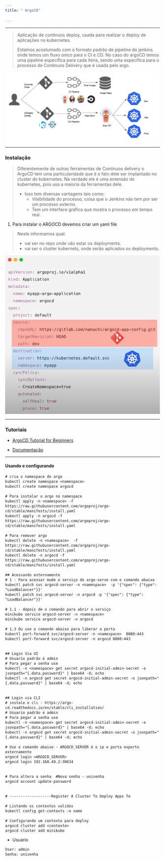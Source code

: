 ```yaml
---
title: " ArgoCD"

---
```


---


> Aplicação de continuos deploy, usada para realizar o deploy de aplicações no kubernetes.
> 
> Estamos acostumado com o formato padrão de pipeline do jenkins onde temos um fluxo único para o CI e CD. No caso do argoCD temos uma pipeline especifica para cada itens, sendo uma especifica para o processo de Continuos Delivery que é usada pelo argo.

![Introducing Argo CD — Declarative Continuous Delivery for Kubernetes | by  Mukulika Kapas | Argo Project](assets/10MpcMgFb4hkcqXtflGSYNQ.png)

---

### Instalação

> Diferentemente de outras ferramentas de Continuos delivery  o ArgoCD tem uma particularidade que é o fato dele ser implantado no cluster do kubernetes. Na verdade ele é uma extensão do kubernetes, pois usa a maioria da ferramentas dele.
> 
> - Isso tem diversas vantagens tais como:
>   - Visibilidade do processo, coisa que o Jenkins não tem por ser um processo externo.
>   - Tem um interface gráfica que mostra o processo em tempo real.

1. Para instalar o ARGOCD devemos criar um yaml file

> Neste informamos qual:
> 
> - vai ser no repo onde vão estar os deployments.
> - vai ser o cluster kubernets, onde serão aplicados os deployments.

![image-20220814214048656](assets/image-20220814214048656.png)

---

### Tutoriais

- [ArgoCD Tutorial for Beginners](https://www.youtube.com/watch?v=MeU5_k9ssrs)

- [Documentação](https://argo-cd.readthedocs.io/en/stable/getting_started/)

---

#### Usando e configurando

```shell
# cria o namespace do argo
kubectl create namespace <namespace> 
kubectl create namespace argocd

# Para instalar o argo no namespace
kubectl apply -n <namespace> -f https://raw.githubusercontent.com/argoproj/argo-cd/stable/manifests/install.yaml
kubectl apply -n argocd -f https://raw.githubusercontent.com/argoproj/argo-cd/stable/manifests/install.yaml

# Para remover argo
kubectl delete -n <namespace>  -f https://raw.githubusercontent.com/argoproj/argo-cd/stable/manifests/install.yaml
kubectl delete -n argocd -f https://raw.githubusercontent.com/argoproj/argo-cd/stable/manifests/install.yaml

## Acessando externamente
# 1 - Para acessar mude o serviço do argo-serve com o comando abaixo
kubectl patch svc argocd-server -n <namespace>  -p '{"spec": {"type": "LoadBalancer"}}'
kubectl patch svc argocd-server -n argocd -p '{"spec": {"type": "LoadBalancer"}}'

# 1.1 - depois de o comando para abrir o serviço
minikube service argocd-server -n <namespace> 
minikube service argocd-server -n argocd

# 1.3 Ou use o comando abaixo para liberar a porta
kubectl port-forward svc/argocd-server -n <namespace>  8080:443
kubectl port-forward svc/argocd-server -n argocd 8080:443


## Login Via UI
# Usuario padrão é admin 
# Para pegar a senha use
kubectl -n <namespace> get secret argocd-initial-admin-secret -o jsonpath="{.data.password}" | base64 -d; echo
kubectl -n argocd get secret argocd-initial-admin-secret -o jsonpath="{.data.password}" | base64 -d; echo


## Login via CLI
# instale o cli - https://argo-cd.readthedocs.io/en/stable/cli_installation/
# Usuario padrão é admin 
# Para pegar a senha use
kubectl -n <namespace> get secret argocd-initial-admin-secret -o jsonpath="{.data.password}" | base64 -d; echo
kubectl -n argocd get secret argocd-initial-admin-secret -o jsonpath="{.data.password}" | base64 -d; echo

# Use o comando abaixo - ARGOCD_SERVER é o ip e porta exporto externamente
argocd login <ARGOCD_SERVER>
argocd login 192.168.49.2:30634


# Para altera a senha  #Nova senha - unisenha
argocd account update-password


# -------------------Register A Cluster To Deploy Apps To

# Listando os contextos validos
kubectl config get-contexts -o name

# Configurando um contexto para deploy
argocd cluster add <contexto>
argocd cluster add minikube
```



- Usuario

```shell
User: admin
Senha: unisenha
```
